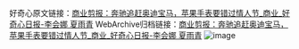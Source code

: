 好奇心原文链接：[商业剪报：奔驰追赶奥迪宝马，苹果手表要错过情人节_商业_好奇心日报-李会娜 夏雨青](https://www.qdaily.com/articles/3261.html)
WebArchive归档链接：[商业剪报：奔驰追赶奥迪宝马，苹果手表要错过情人节_商业_好奇心日报-李会娜 夏雨青](http://web.archive.org/web/20190623151748/https://www.qdaily.com/articles/3261.html)
![image](http://ww3.sinaimg.cn/large/007d5XDply1g3v6w43m0oj30u04zpqv5)